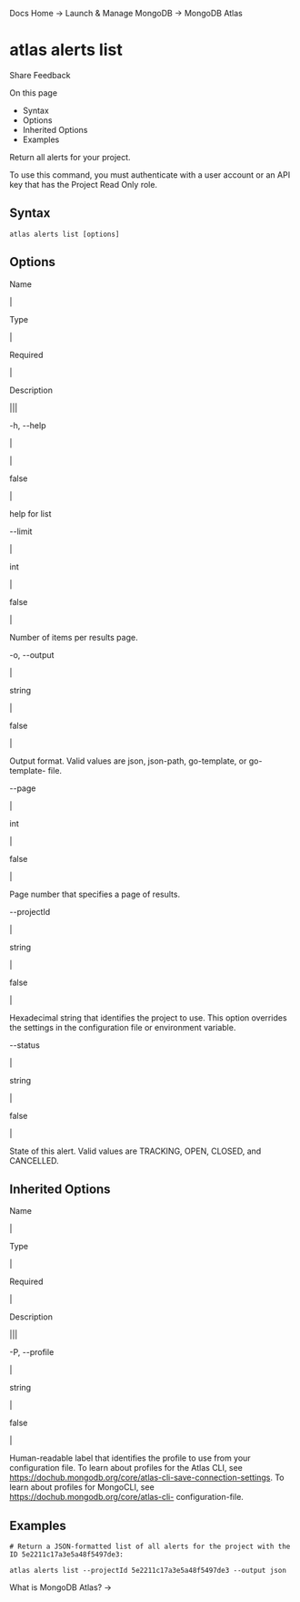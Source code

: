 Docs Home → Launch & Manage MongoDB → MongoDB Atlas

# atlas alerts list

Share Feedback

On this page

  * Syntax
  * Options
  * Inherited Options
  * Examples

Return all alerts for your project.

To use this command, you must authenticate with a user account or an API key
that has the Project Read Only role.

## Syntax

    
    
    atlas alerts list [options]  
      
  
## Options

Name

|

Type

|

Required

|

Description  
  
|||  
  
-h, --help

|

|

false

|

help for list  
  
\--limit

|

int

|

false

|

Number of items per results page.  
  
-o, --output

|

string

|

false

|

Output format. Valid values are json, json-path, go-template, or go-template-
file.  
  
\--page

|

int

|

false

|

Page number that specifies a page of results.  
  
\--projectId

|

string

|

false

|

Hexadecimal string that identifies the project to use. This option overrides
the settings in the configuration file or environment variable.  
  
\--status

|

string

|

false

|

State of this alert. Valid values are TRACKING, OPEN, CLOSED, and CANCELLED.  
  
## Inherited Options

Name

|

Type

|

Required

|

Description  
  
|||  
  
-P, --profile

|

string

|

false

|

Human-readable label that identifies the profile to use from your
configuration file. To learn about profiles for the Atlas CLI, see
https://dochub.mongodb.org/core/atlas-cli-save-connection-settings. To learn
about profiles for MongoCLI, see https://dochub.mongodb.org/core/atlas-cli-
configuration-file.  
  
## Examples

    
    
    # Return a JSON-formatted list of all alerts for the project with the ID 5e2211c17a3e5a48f5497de3:  
      
    atlas alerts list --projectId 5e2211c17a3e5a48f5497de3 --output json  
  
What is MongoDB Atlas? →

